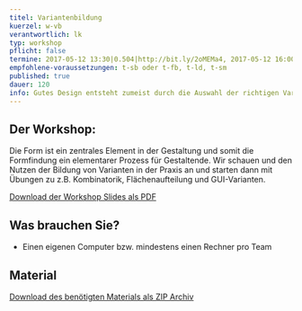```yaml
---
titel: Variantenbildung
kuerzel: w-vb
verantwortlich: lk
typ: workshop
pflicht: false
termine: 2017-05-12 13:30|0.504|http://bit.ly/2oMEMa4, 2017-05-12 16:00|0.504|http://bit.ly/2qf86Xh
empfohlene-voraussetzungen: t-sb oder t-fb, t-ld, t-sm
published: true
dauer: 120
info: Gutes Design entsteht zumeist durch die Auswahl der richtigen Varianten für ein Teilproblem. Doch wie erzeuge ich systematisch Varianten?
---
```


## Der Workshop:
Die Form ist ein zentrales Element in der Gestaltung und somit die Formfindung ein elementarer Prozess für Gestaltende.
Wir schauen und den Nutzen der Bildung von Varianten in der Praxis an und starten dann mit Übungen zu z.B. Kombinatorik, Flächenaufteilung und GUI-Varianten.

<p><a href="https://th-koeln.github.io/mi-bachelor-gdvk/download/workshop-variantenbildung/variantenbildung.pdf">Download der Workshop Slides als PDF</a></p>

## Was brauchen Sie?
- Einen eigenen Computer bzw. mindestens einen Rechner pro Team

## Material
<p><a href="https://th-koeln.github.io/mi-bachelor-gdvk/download/workshop-variantenbildung/material-variantenbildung.zip">Download des benötigten Materials als ZIP Archiv</a></p>